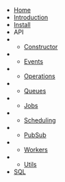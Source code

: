 * [Home](/)
* [Introduction](introduction.md)
* [Install](install.md)
* API
* * [Constructor](./api/constructor.md)
* * [Events](./api/events.md)
* * [Operations](./api/ops.md)
* * [Queues](./api/queues.md)
* * [Jobs](./api/jobs.md)
* * [Scheduling](./api/scheduling.md)
* * [PubSub](./api/pubsub.md)
* * [Workers](./api/workers.md)
* * [Utils](./api/utils.md)
* [SQL](sql.md)